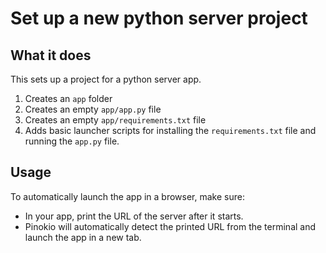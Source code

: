 # Set up a new python server project

## What it does

This sets up a project for a python server app.

1. Creates an `app` folder
2. Creates an empty `app/app.py` file
3. Creates an empty `app/requirements.txt` file
4. Adds basic launcher scripts for installing the `requirements.txt` file and running the `app.py` file.

## Usage

To automatically launch the app in a browser, make sure:

- In your app, print the URL of the server after it starts.
- Pinokio will automatically detect the printed URL from the terminal and launch the app in a new tab.
